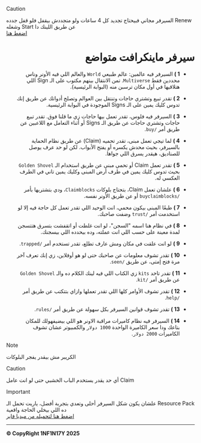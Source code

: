 > [!CAUTION]  
> السيرفر مجاني فبيحتاج تجديد كل 4 ساعات ولو متجددش بيقفل فلو قفل جدده Renew وشغله Start عن طريق اللينك دا  
> [اضغط هنا](https://freemcserver.net/server/1752962)

<div dir="rtl" align="right">

# سيرفر ماينكرافت متواضع

- **1 )** السيرفر فيه عالمين: عالم طبيعي `World` والعالم اللي فيه الأونر وناس محددين فقط `Multiverse`. تمن الانتقال بينهم مكتوب على الـ Sign اللي هتلاقيها في أول مكان ترسبن منه (البوابة الرئيسية).

- **2 )** تقدر تبيع وتشتري حاجات وتنتقل بين العوالم وتصلح أدواتك عن طريق إنك تدوس كليك يمين على الـ Signs الموجودة في البوابة الرئيسية.

- **3 )** السيرفر فيه فلوس، تقدر تعمل بيها حاجات زي ما قلنا فوق. تقدر تبيع حاجات وتشتري حاجات عن طريق الـ Signs أو أثناء التعامل مع اللاعبين عن طريق أمر `/buy`.

- **4 )** لما تيجي تعمل مبنى، تقدر تحميه (Claim) عن طريق نظام الحماية بالسيرفر، بحيث محدش يكسره أو يفتح الأبواب. لكن لو حد عرف يوصل للصناديق، هيقدر يسرق اللي جواها.

- **5 )** تقدر تعمل Claim أو تحمي مبنى عن طريق استخدام الـ `Golden Shovel` بحيث تدوس كليك يمين في طرف أرض المبنى وكليك يمين تاني في الطرف العكسي له.

- **6 )** علشان تعمل Claim، بتحتاج بلوكات `Claimblocks`، ودي بتشتريها بأمر `/buyclaimblocks` أو عن طريق الأونر نفسه.

- **7 )** طبعًا المبنى بيكون محمي، انت الوحيد اللي تقدر تعمل كل حاجة فيه إلا لو استخدمت أمر `/trust` وضفت صاحبك.

- **8 )** في نظام هنا اسمه "السجن"، لو انت غلطت أو اتقفشت بتسرق هتتسجن لمدة معينة على حسب اللي انت عملته، وده بيحدده اللي بيسجنك.

- **9 )** لو انت علقت في مكان ومش عارف تطلع، تقدر تستخدم أمر `/trapped`.

- **10 )** تقدر تشوف معلومات عن صاحبك حتى لو هو أوفلاين، زي إنك تعرف آخر مرة فتح إمتى، عن طريق `/seen`.

- **11 )** تقدر تاخد `kits` زي الكتاب اللي فيه لينك الكلام ده والـ `Golden Shovel` عن طريق أمر `/kit`.

- **12 )** تقدر تشوف الأوامر كلها اللي تقدر تعملها وازاي بتتكتب عن طريق أمر `/help`.

- **13 )** تقدر تشوف قوانين السيرفر بكل سهولة عن طريق أمر `/rules`.

- **14 )** السيرفر فيه نظام كاميرات مراقبة الاونر هو اللي بيضيفهولك للمكان بتاعك ودا سعر الكاميرة الواحدة `1000 دولار` والكمبيوتر عشان تشوف الكاميرات `2000 دولار`.

</div>

> [!NOTE]  
> الكريبر مش بيقدر يفجر البلوكات

> [!CAUTION]  
> أي حد يقدر يستخدم الباب الخشبي حتى لو انت عامل Claim

> [!IMPORTANT]  
> علشان يكون شكل السيرفر أحلى وتعدي بتجربة أفضل، ياريت تحمل الـ Resource Pack ده اللي بيخلي الحاجة واقعية  
> [اضغط هنا لتحميله من ميديا فاير](https://www.mediafire.com/file/ngvy5vxyffdo23o/PaOpRe.zip)

---

**&copy; CopyRight 1NF1N17Y 2025**
